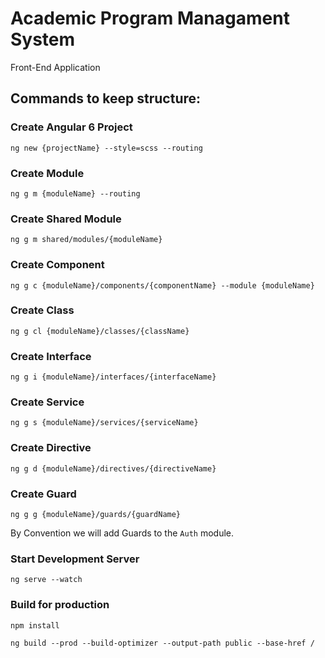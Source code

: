# Academic Program Managament System

Front-End Application 

## Commands to keep structure:

### Create Angular 6 Project

`ng new {projectName} --style=scss --routing`

### Create Module

`ng g m {moduleName} --routing`

### Create Shared Module

`ng g m shared/modules/{moduleName}`

### Create Component

`ng g c {moduleName}/components/{componentName} --module {moduleName}`

### Create Class

`ng g cl {moduleName}/classes/{className}`

### Create Interface

`ng g i {moduleName}/interfaces/{interfaceName}`

### Create Service

`ng g s {moduleName}/services/{serviceName}`

### Create Directive

`ng g d {moduleName}/directives/{directiveName}`

### Create Guard

`ng g g {moduleName}/guards/{guardName}`

By Convention we will add Guards to the `Auth` module.

### Start Development Server

`ng serve --watch`

### Build for production

`npm install`

`ng build --prod --build-optimizer --output-path public --base-href /`


